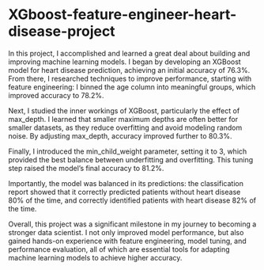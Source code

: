 # XGboost-feature-engineer-heart-disease-project
In this project, I accomplished and learned a great deal about building and improving machine learning models. I began by developing an XGBoost model for heart disease prediction, achieving an initial accuracy of 76.3%. From there, I researched techniques to improve performance, starting with feature engineering: I binned the age column into meaningful groups, which improved accuracy to 78.2%.

Next, I studied the inner workings of XGBoost, particularly the effect of max_depth. I learned that smaller maximum depths are often better for smaller datasets, as they reduce overfitting and avoid modeling random noise. By adjusting max_depth, accuracy improved further to 80.3%.

Finally, I introduced the min_child_weight parameter, setting it to 3, which provided the best balance between underfitting and overfitting. This tuning step raised the model’s final accuracy to 81.2%.

Importantly, the model was balanced in its predictions: the classification report showed that it correctly predicted patients without heart disease 80% of the time, and correctly identified patients with heart disease 82% of the time.

Overall, this project was a significant milestone in my journey to becoming a stronger data scientist. I not only improved model performance, but also gained hands-on experience with feature engineering, model tuning, and performance evaluation, all of which are essential tools for adapting machine learning models to achieve higher accuracy.
